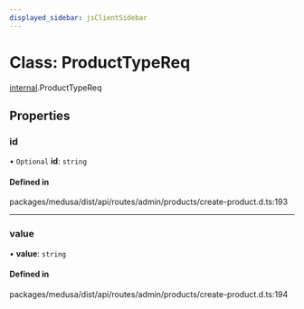 ```yaml
---
displayed_sidebar: jsClientSidebar
---
```


# Class: ProductTypeReq

[internal](../modules/internal.md).ProductTypeReq

## Properties

### id

• `Optional` **id**: `string`

#### Defined in

packages/medusa/dist/api/routes/admin/products/create-product.d.ts:193

___

### value

• **value**: `string`

#### Defined in

packages/medusa/dist/api/routes/admin/products/create-product.d.ts:194
